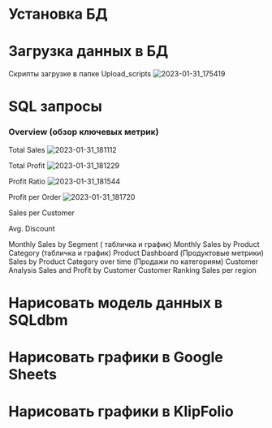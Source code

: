 
# Установка БД

# Загрузка данных в БД
Скрипты загрузке в папке Upload_scripts
![2023-01-31_175419](https://user-images.githubusercontent.com/109277211/215794570-3d8ea15e-91eb-4521-b715-eda78bbece0a.jpg)


# SQL запросы
### Overview (обзор ключевых метрик)
Total Sales
![2023-01-31_181112](https://user-images.githubusercontent.com/109277211/215978758-b54684ed-cf1f-404e-bab0-6c29aa5d8676.jpg)

Total Profit
![2023-01-31_181229](https://user-images.githubusercontent.com/109277211/215978874-e9e5ee78-bd01-450b-ab52-cf7d5d2d0627.jpg)

Profit Ratio
![2023-01-31_181544](https://user-images.githubusercontent.com/109277211/215978915-8365632d-9117-4c13-b75b-6b52cca9dc43.jpg)

Profit per Order
![2023-01-31_181720](https://user-images.githubusercontent.com/109277211/215978966-15b5d527-774c-4ac5-ba92-c2b4bdec930d.jpg)

Sales per Customer

Avg. Discount

Monthly Sales by Segment ( табличка и график)
Monthly Sales by Product Category (табличка и график)
Product Dashboard (Продуктовые метрики)
Sales by Product Category over time (Продажи по категориям)
Customer Analysis
Sales and Profit by Customer
Customer Ranking
Sales per region

# Нарисовать модель данных в SQLdbm

# Нарисовать графики в Google Sheets

# Нарисовать графики в KlipFolio

